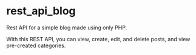 # rest_api_blog
Rest API for a simple blog made using only PHP.

With this REST API, you can view, create, edit, and delete posts, and view pre-created categories.
